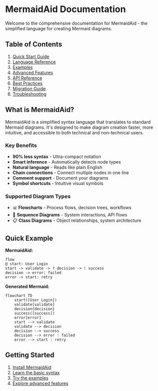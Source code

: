 # MermaidAid Documentation

Welcome to the comprehensive documentation for MermaidAid - the simplified language for creating Mermaid diagrams.

## Table of Contents

1. [Quick Start Guide](quick-start.md)
2. [Language Reference](language-reference.md)
3. [Examples](examples/README.md)
4. [Advanced Features](advanced-features.md)
5. [API Reference](api-reference.md)
6. [Best Practices](best-practices.md)
7. [Migration Guide](migration-guide.md)
8. [Troubleshooting](troubleshooting.md)

## What is MermaidAid?

MermaidAid is a simplified syntax language that translates to standard Mermaid diagrams. It's designed to make diagram creation faster, more intuitive, and accessible to both technical and non-technical users.

### Key Benefits

- **90% less syntax** - Ultra-compact notation
- **Smart inference** - Automatically detects node types
- **Natural language** - Reads like plain English
- **Chain connections** - Connect multiple nodes in one line
- **Comment support** - Document your diagrams
- **Symbol shortcuts** - Intuitive visual symbols

### Supported Diagram Types

- 📊 **Flowcharts** - Process flows, decision trees, workflows
- 🔄 **Sequence Diagrams** - System interactions, API flows
- 📋 **Class Diagrams** - Object relationships, system architecture

## Quick Example

**MermaidAid:**
```
flow
@ start: User Login
start -> validate -> ? decision -> ! success
decision -> error: failed
error -> start: retry
```

**Generated Mermaid:**
```mermaid
flowchart TD
    start([User Login])
    validate[validate]
    decision{decision}
    success([success])
    error[error]
    start --> validate
    validate --> decision
    decision --> success
    decision --> error : failed
    error --> start : retry
```

## Getting Started

1. [Install MermaidAid](quick-start.md#installation)
2. [Learn the basic syntax](language-reference.md)
3. [Try the examples](examples/README.md)
4. [Explore advanced features](advanced-features.md)
